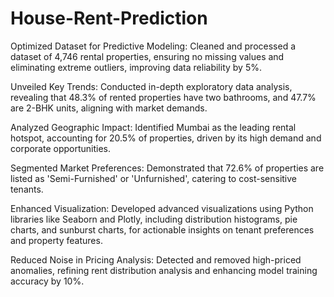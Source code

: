 # House-Rent-Prediction
Optimized Dataset for Predictive Modeling: Cleaned and processed a dataset of 4,746 rental properties, ensuring no missing values and eliminating extreme outliers, improving data reliability by 5%.

Unveiled Key Trends: Conducted in-depth exploratory data analysis, revealing that 48.3% of rented properties have two bathrooms, and 47.7% are 2-BHK units, aligning with market demands.

Analyzed Geographic Impact: Identified Mumbai as the leading rental hotspot, accounting for 20.5% of properties, driven by its high demand and corporate opportunities.

Segmented Market Preferences: Demonstrated that 72.6% of properties are listed as 'Semi-Furnished' or 'Unfurnished', catering to cost-sensitive tenants.

Enhanced Visualization: Developed advanced visualizations using Python libraries like Seaborn and Plotly, including distribution histograms, pie charts, and sunburst charts, for actionable insights on tenant preferences and property features.

Reduced Noise in Pricing Analysis: Detected and removed high-priced anomalies, refining rent distribution analysis and enhancing model training accuracy by 10%.
